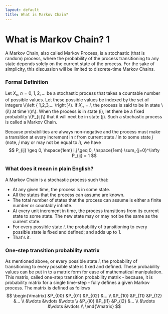 ```yaml
---
layout: default
title: What is Markov Chain? 
---
```


# What is Markov Chain? 1

A Markov Chain, also called Markov Process, is a stochastic (that is random) process, where the probability of the process transitioning to any state depends solely on the current state of the process. For the sake of simplicity, this discussion will be limited to discrete-time Markov Chains.

### Formal Definition
Let $X_n, n=0,1,2,...$ be a  stochastic process that takes a countable number of possible values. Let these possible values be indexed by the set of integers \\(\left \{ 1,2,3,... \right \}\\). If $X_{n}=i$, the process is said to be in state \\(i\\) at time \\(n\\). When the process is in state \(i\), let there be a fixed probability \\(P_{ij}\\) that it will next be in state \(j\). Such a stochastic process is called a Markov Chain.

Because probabilities are always non-negative and the process must make a transition at every increment in $t$ from current state $i$ in to some state $j$ (note, $j$ may or may not be equal to $i$), we have
$$ P_{ij} \geq 0, \hspace{1em} i,j \geq 0, \hspace{1em} \sum_{j=0}^\infty P_{ij} = 1 $$


### What does it mean in plain English?
A Markov Chain is a stochastic process such that:
- At any given time, the process is in some state.
- All the states that the process can assume are known.
- The total number of states that the process can assume is either a finite number or countably infinite.
- At every unit increment in time, the process transitions from its current state to some state. The new state may or may not be the same as the current state.
- For every possible state $i$, the probability of transitioning to every possible state is fixed and defined; and adds up to 1.
- That's it.


### One-step transition probability matrix
As mentioned above, or every possible state $i$, the probability of transitioning to every possible state is fixed and defined. These probability values can be put in to a matrix form for ease of mathematical manipulation. This matrix, called one-step transition probability matrix - because, it is probability matrix for a single time-step - fully defines a given Markov process. The matrix is defined as follows
$$ \begin{Vmatrix}
 &P_{00}  &P_{01}  &P_{02}  &... \\
 &P_{10}  &P_{11}  &P_{12}  &... \\
 &\vdots  &\vdots  &\vdots \\
 &P_{i0}  &P_{i1}  &P_{i2}  &... \\
 &\vdots  &\vdots  &\vdots \\
\end{Vmatrix}
$$
